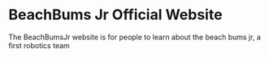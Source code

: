 # BeachBums Jr Official Website
The BeachBumsJr website is for people to learn about the beach bums jr, a first robotics team
